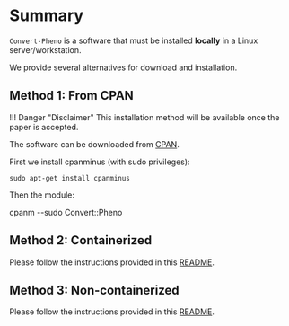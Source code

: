 # Summary

`Convert-Pheno` is a software that must be installed **locally** in a Linux server/workstation. 

We provide several alternatives for download and installation.

## Method 1: From CPAN

!!! Danger "Disclaimer"
    This installation method will be available once the paper is accepted.

The software can be downloaded from [CPAN](https://metacpan.org/pod/Convert::Pheno).

First we install cpanminus (with sudo privileges):

    sudo apt-get install cpanminus

Then the module:

  cpanm --sudo Convert::Pheno

## Method 2: Containerized

Please follow the instructions provided in this [README](https://github.com/mrueda/Convert-Pheno#containerized).

## Method 3: Non-containerized

Please follow the instructions provided in this [README](https://github.com/mrueda/Convert-Pheno#non-containerized).


